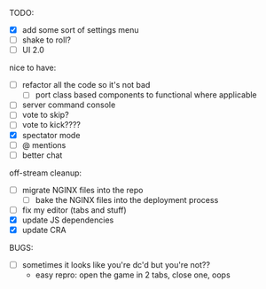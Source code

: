 TODO:
- [x] add some sort of settings menu
- [ ] shake to roll?
- [ ] UI 2.0

nice to have:
- [ ] refactor all the code so it's not bad
    - [ ] port class based components to functional where applicable
- [ ] server command console
- [ ] vote to skip?
- [ ] vote to kick????
- [x] spectator mode
- [ ] @ mentions
- [ ] better chat

off-stream cleanup:
- [ ] migrate NGINX files into the repo
  - [ ] bake the NGINX files into the deployment process
- [ ] fix my editor (tabs and stuff)
- [x] update JS dependencies
- [x] update CRA

BUGS:
- [ ] sometimes it looks like you're dc'd but you're not??
    - easy repro: open the game in 2 tabs, close one, oops
